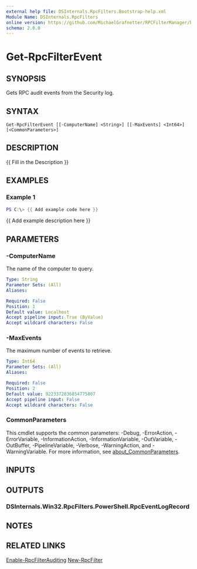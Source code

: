 ```yaml
---
external help file: DSInternals.RpcFilters.Bootstrap-help.xml
Module Name: DSInternals.RpcFilters
online version: https://github.com/MichaelGrafnetter/RPCFilterManager/blob/main/Documentation/PowerShell/Get-RpcFilterEvent.md
schema: 2.0.0
---
```


# Get-RpcFilterEvent

## SYNOPSIS
Gets RPC audit events from the Security log.

## SYNTAX

```
Get-RpcFilterEvent [[-ComputerName] <String>] [[-MaxEvents] <Int64>] [<CommonParameters>]
```

## DESCRIPTION
{{ Fill in the Description }}

## EXAMPLES

### Example 1
```powershell
PS C:\> {{ Add example code here }}
```

{{ Add example description here }}

## PARAMETERS

### -ComputerName
The name of the computer to query.

```yaml
Type: String
Parameter Sets: (All)
Aliases:

Required: False
Position: 1
Default value: Localhost
Accept pipeline input: True (ByValue)
Accept wildcard characters: False
```

### -MaxEvents
The maximum number of events to retrieve.

```yaml
Type: Int64
Parameter Sets: (All)
Aliases:

Required: False
Position: 2
Default value: 9223372036854775807
Accept pipeline input: False
Accept wildcard characters: False
```

### CommonParameters
This cmdlet supports the common parameters: -Debug, -ErrorAction, -ErrorVariable, -InformationAction, -InformationVariable, -OutVariable, -OutBuffer, -PipelineVariable, -Verbose, -WarningAction, and -WarningVariable. For more information, see [about_CommonParameters](http://go.microsoft.com/fwlink/?LinkID=113216).

## INPUTS

## OUTPUTS

### DSInternals.Win32.RpcFilters.PowerShell.RpcEventLogRecord
## NOTES

## RELATED LINKS

[Enable-RpcFilterAuditing](Enable-RpcFilterAuditing.md)
[New-RpcFilter](New-RpcFilter.md)
